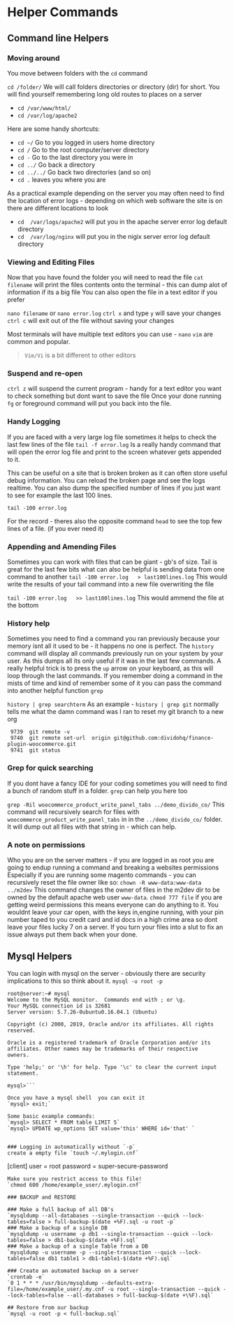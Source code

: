# Helper Commands

## Command line Helpers

### Moving around
You move between folders with the `cd` command

`cd /folder/`
We will call folders directories or directory (dir) for short.
You will find yourself remembering long old routes to places on a server

- `cd /var/www/html/`
- `cd /var/log/apache2`

Here are some handy shortcuts:
- `cd ~/` Go to you logged in users home directory
- `cd /` Go to the root computer/server directory
- `cd -` Go to the last directory you were in
- `cd ../` Go back a directory
- `cd ../../` Go back two directories (and so on)
- `cd .` leaves you where you are

As a practical example depending on the server you may often need to find the location of error logs - depending on which web software the site is on there are different locations to look
- `cd  /var/logs/apache2` will put you in the apache server error log default directory
- `cd  /var/log/nginx` will put you in the nigix server error log default directory

### Viewing and Editing Files

Now that you have found the folder you will need to read the file
`cat filename` will print the files contents onto the terminal - this can dump alot of information if its a big file
You can also open the file in a text editor if you prefer

`nano filename` or `nano error.log`
`ctrl x` and type `y` will save your changes
`ctrl c` will exit out of the file without saving your changes

Most terminals will have multiple text editors you can use - `nano` `vim` are common and popular.
> `Vim/Vi` is a bit different to other editors

### Suspend and re-open
`ctrl z` will suspend the current program - handy for a text editor you want to check something but dont want to save the file
Once your done running `fg` or foreground command will put you back into the file.

### Handy Logging

If you are faced with a very large log file sometimes it helps to check the last few lines of the file
`tail -f error.log` Is a really handy command that will open the error log file and print to the screen whatever gets appended to it.

This can be useful on a site that is broken broken as it can often store useful debug information. You can reload the broken page and see the logs realtime.
You can also dump the specified number of lines if you just want to see for example the last 100 lines.

`tail -100 error.log`

For the record  - theres also the opposite command `head` to see the top few lines of a file. (if you ever need it)

### Appending and Amending Files

Sometimes you can work with files that can be giant - gb's of size. Tail is great for the last few bits what can also be helpful is sending data from one command to another
`tail -100 error.log   > last100lines.log`
This would write the results of your tail command into a new file overwriting the file 

`tail -100 error.log   >> last100lines.log` 
This would ammend the file at the bottom

### History help

Sometimes you need to find a command you ran previously because your memory isnt all it used to be - it happens no one is perfect.
The `history` command will display all commands previously run on your system by your user.
As this dumps all its only useful if it was in the last few commands.
A really helpful trick is to press the `up` arrow on your keyboard, as this will loop through the last commands.
If you remember doing a command in the mists of time and kind of remember some of it you can pass the command into another helpful function `grep`

`history | grep searchterm`
As an example - 
`history | grep git` normally tells me what the damn command was I ran to reset my git branch to a new org

```
 9739  git remote -v
 9740  git remote set-url  origin git@github.com:dividohq/finance-plugin-woocommerce.git
 9741  git status
```
### Grep for quick searching

If you dont have a fancy IDE for your coding sometimes you will need to find a bunch of random stuff in a folder.
`grep` can help you here too

`grep -Ril woocommerce_product_write_panel_tabs ../demo_divido_co/`
This command will recursively search for files with `woocommerce_product_write_panel_tabs` in in the `../demo_divido_co/` folder.
It will dump out all files with that string in - which can help.

### A note on permissions

Who you are on the server matters - if you are logged in as root you are going to endup running a command and breaking a websites permissions
Especially if you are running some magento commands - you can recursively reset the file owner like so:
`chown -R www-data:www-data ../m2dev`
This command changes the owner of files in the m2dev dir to be owned by the default apache web user `www-data`.
`chmod 777 file` if you are getting weird permissions this means everyone can do anything to it.
You wouldnt leave your car open, with the keys in,engine running, with your pin number taped to you credit card and id docs in a high crime area so dont leave your files lucky 7 on a server.
If you turn your files into a slut to fix an issue always put them back when your done.


## Mysql Helpers

You can login with mysql on the server - obviously there are security implications to this so think about it.
`mysql -u root -p`

```
root@server:~# mysql
Welcome to the MySQL monitor.  Commands end with ; or \g.
Your MySQL connection id is 32681
Server version: 5.7.26-0ubuntu0.16.04.1 (Ubuntu)

Copyright (c) 2000, 2019, Oracle and/or its affiliates. All rights reserved.

Oracle is a registered trademark of Oracle Corporation and/or its
affiliates. Other names may be trademarks of their respective
owners.

Type 'help;' or '\h' for help. Type '\c' to clear the current input statement.

mysql>```

Once you have a mysql shell  you can exit it
`mysql> exit;`

Some basic example commands:
`mysql> SELECT * FROM table LIMIT 5`
`mysql> UPDATE wp_options SET value='this' WHERE id='that' `


### Logging in automatically without `-p`
create a empty file `touch ~/.mylogin.cnf`
```
[client]
user = root
password = super-secure-password
```
Make sure you restrict access to this file!
`chmod 600 /home/example_user/.mylogin.cnf`

### BACKUP and RESTORE

### Make a full backup of all DB's
`mysqldump --all-databases --single-transaction --quick --lock-tables=false > full-backup-$(date +%F).sql -u root -p`
### Make a backup of a single DB
`mysqldump -u username -p db1 --single-transaction --quick --lock-tables=false > db1-backup-$(date +%F).sql`
### Make a backup of a single Table from a DB
`mysqldump -u username -p --single-transaction --quick --lock-tables=false db1 table1 > db1-table1-$(date +%F).sql`

### Create an automated backup on a server
`crontab -e`
`0 1 * * * /usr/bin/mysqldump --defaults-extra-file=/home/example_user/.my.cnf -u root --single-transaction --quick --lock-tables=false --all-databases > full-backup-$(date +\%F).sql`

## Restore from our backup
`mysql -u root -p < full-backup.sql`




